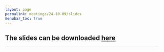 ```yaml
---
layout: page
permalink: meetings/24-10-09/slides
menubar_toc: true
---
```


<script src="{{ site.baseurl }}/assets/js/vanilla-back-to-top.min.js"></script>
<script>addBackToTop()</script>



## The slides can be downloaded [here](assets/CPRD_Real_World_Data.pdf)
---

<object data="assets/CPRD_Real_World_Data.pdf" width="1000" height="1000" type='application/pdf'></object>

